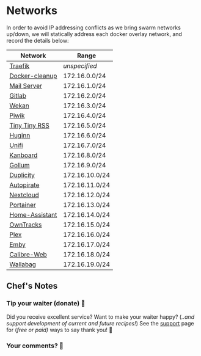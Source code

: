 # Networks

In order to avoid IP addressing conflicts as we bring swarm networks up/down, we will statically address each docker overlay network, and record the details below:

Network  | Range
--|--
[Traefik](https://geek-cookbook.funkypenguin.co.nz/ha-docker-swarm/traefik/)  | _unspecified_
[Docker-cleanup](https://geek-cookbook.funkypenguin.co.nz/ha-docker-swarm/docker-swarm-mode/#setup-automated-cleanup) | 172.16.0.0/24
[Mail Server](https://geek-cookbook.funkypenguin.co.nz/recipies/mail/)  | 172.16.1.0/24
[Gitlab](https://geek-cookbook.funkypenguin.co.nz/recipies/gitlab/) | 172.16.2.0/24
[Wekan](https://geek-cookbook.funkypenguin.co.nz/recipies/wekan/)  |  172.16.3.0/24
[Piwik](https://geek-cookbook.funkypenguin.co.nz/recipies/piwki/)  |  172.16.4.0/24
[Tiny Tiny RSS](https://geek-cookbook.funkypenguin.co.nz/recipies/tiny-tiny-rss/)  |  172.16.5.0/24
[Huginn](https://geek-cookbook.funkypenguin.co.nz/recipies/huginn/)  |  172.16.6.0/24
[Unifi](https://geek-cookbook.funkypenguin.co.nz/recipies/unifi/)  |  172.16.7.0/24
[Kanboard](https://geek-cookbook.funkypenguin.co.nz/recipies/kanboard/)  |  172.16.8.0/24
[Gollum](https://geek-cookbook.funkypenguin.co.nz/recipies/gollum/)  |  172.16.9.0/24
[Duplicity](https://geek-cookbook.funkypenguin.co.nz/recipies/duplicity/)  |  172.16.10.0/24
[Autopirate](https://geek-cookbook.funkypenguin.co.nz/recipies/autopirate/)  |  172.16.11.0/24
[Nextcloud](https://geek-cookbook.funkypenguin.co.nz/recipies/nextcloud/)  |  172.16.12.0/24
[Portainer](https://geek-cookbook.funkypenguin.co.nz/recipies/portainer/)  |  172.16.13.0/24
[Home-Assistant](https://geek-cookbook.funkypenguin.co.nz/recipies/home-assistant/)  |  172.16.14.0/24
[OwnTracks](https://geek-cookbook.funkypenguin.co.nz/recipies/owntracks/)  |  172.16.15.0/24
[Plex](https://geek-cookbook.funkypenguin.co.nz/recipies/plex/)  |  172.16.16.0/24
[Emby](https://geek-cookbook.funkypenguin.co.nz/recipies/emby/)  |  172.16.17.0/24
[Calibre-Web](https://geek-cookbook.funkypenguin.co.nz/recipies/calibre-web/)  |  172.16.18.0/24
[Wallabag](https://geek-cookbook.funkypenguin.co.nz/recipies/wallabag/)  |  172.16.19.0/24

## Chef's Notes

### Tip your waiter (donate) 👏

Did you receive excellent service? Want to make your waiter happy? (_..and support development of current and future recipes!_) See the [support](/support/) page for (_free or paid)_ ways to say thank you! 👏

### Your comments? 💬
